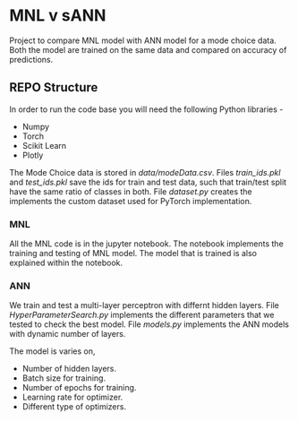 # MNL v sANN
Project to compare MNL model with ANN model for a mode choice data. Both the model are trained on the same data and compared on accuracy of predictions. 

## REPO Structure
In order to run the code base you will need the following Python libraries - 
 - Numpy
 - Torch
 - Scikit Learn
 - Plotly

The Mode Choice data is stored in *data/modeData.csv*. Files *train_ids.pkl* and *test_ids.pkl* save the ids for train and test data, such that train/test split have the same ratio of classes in both. File *dataset.py* creates the implements the custom dataset used for PyTorch implementation. 

### MNL
All the MNL code is in the jupyter notebook. The notebook implements the training and testing of MNL model. The model that is trained is also explained within the notebook. 

### ANN
We train and test a multi-layer perceptron with differnt hidden layers. File *HyperParameterSearch.py* implements the different parameters that we tested to check the best model. File *models.py* implements the ANN models with dynamic number of layers. 

The model is varies on, 
 - Number of hidden layers.
 - Batch size for training.
 - Number of epochs for training.
 - Learning rate for optimizer.
 - Different type of optimizers.




